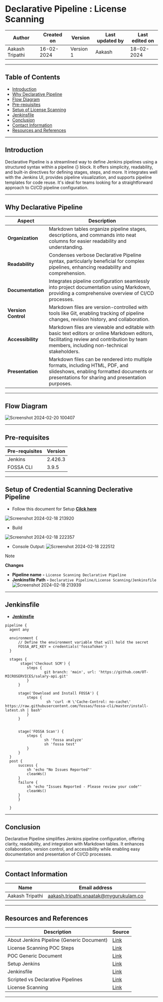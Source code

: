 # Declarative Pipeline : License Scanning



|   Author        |  Created on   |  Version   | Last updated by  | Last edited on |
| --------------- | --------------| -----------|----------------- | -------------- |
| Aakash Tripathi |  16-02-2024  |  Version 1 | Aakash  | 18-02-2024    |

***
## Table of Contents
+ [Introduction](#Introduction)
+ [Why Declarative Pipeline](#Why-Declarative-Pipeline)
+ [Flow Diagram](#Flow-Diagram)
+ [Pre-requisites](#Pre-requisites)
+ [Setup of License Scanning](#Setup-of-License-Scanning)
+ [Jenkinsfile](#Jenkinsfile)
+ [Conclusion](#Conclusion)
+ [Contact Information](#Contact-Information)
+ [Resources and References](#Resources-and-References)
  
***
## Introduction

Declarative Pipeline is a streamlined way to define Jenkins pipelines using a structured syntax within a pipeline {} block. It offers simplicity, readability, and built-in directives for defining stages, steps, and more. It integrates well with the Jenkins UI, provides pipeline visualization, and supports pipeline templates for code reuse. It's ideal for teams looking for a straightforward approach to CI/CD pipeline configuration.

***
## Why Declarative Pipeline
| Aspect          | Description                                                                                               |
|-----------------|-----------------------------------------------------------------------------------------------------------|
| **Organization**    | Markdown tables organize pipeline stages, descriptions, and commands into neat columns for easier readability and understanding. |
| **Readability**     | Condenses verbose Declarative Pipeline syntax, particularly beneficial for complex pipelines, enhancing readability and comprehension. |
| **Documentation**   | Integrates pipeline configuration seamlessly into project documentation using Markdown, providing a comprehensive overview of CI/CD processes. |
| **Version Control** | Markdown files are version-controlled with tools like Git, enabling tracking of pipeline changes, revision history, and collaboration. |
| **Accessibility**   | Markdown files are viewable and editable with basic text editors or online Markdown editors, facilitating review and contribution by team members, including non-technical stakeholders. |
| **Presentation**    | Markdown files can be rendered into multiple formats, including HTML, PDF, and slideshows, enabling formatted documents or presentations for sharing and presentation purposes. |

***
## Flow Diagram  
![Screenshot 2024-02-20 100407](https://github.com/avengers-p7/Documentation/assets/156056344/b3e3e042-5b50-4f04-8eb7-e5ac55a6f333)



***
## Pre-requisites
| **Pre-requisites** | **Version** |
| ------------------ | ----------- |
| Jenkins | 2.426.3 | 
| FOSSA CLI | 3.9.5 |

***
## Setup of Credential Scanning Declerative Pipeline
* Follow this document for Setup [**Cilck here**](https://github.com/avengers-p7/Documentation/blob/main/Application_CI/Implementation/GenericDoc/pipelinePOC.md)

![Screenshot 2024-02-18 213920](https://github.com/avengers-p7/Documentation/assets/156056344/be9d3972-a6a4-4d4d-b5cd-3119585f408d)


* Build
  
![Screenshot 2024-02-18 222357](https://github.com/avengers-p7/Documentation/assets/156056344/47852dcb-c6ac-411c-b691-78a698572fa6)

* Console Output:
 ![Screenshot 2024-02-18 222512](https://github.com/avengers-p7/Documentation/assets/156056344/751ae5d1-daf9-4e32-a247-c7a41ebf1bca)



> [!NOTE]
> **Changes**
> *  **Pipeline name**       **-**  `License Scanning Declarative Pipeline`
> *  **Jenkinsfile Path**    **-**  `Declarative Pipeline/License Scanning/Jenkinsfile`  
![Screenshot 2024-02-18 213939](https://github.com/avengers-p7/Documentation/assets/156056344/c1165750-e64e-49d0-9c29-ac492cdd9ae6)

***

## Jenkinsfile
  * [**Jenkinsfie**](https://github.com/CodeOps-Hub/Jenkinsfile/blob/main/Declarative%20Pipeline/Credential%20Scanning/Jenkinsfile)
  ```shell 
pipeline {
    agent any
    
    environment {
        // Define the environment variable that will hold the secret
        FOSSA_API_KEY = credentials('fossaToken')
    }

    stages {
         stage('Checkout SCM') {
            steps {
                    git branch: 'main', url: 'https://github.com/OT-MICROSERVICES/salary-api.git'
            }
        }
        
        stage('Download and Install FOSSA') {
            steps {
                     sh 'curl -H \'Cache-Control: no-cache\' https://raw.githubusercontent.com/fossas/fossa-cli/master/install-latest.sh | bash'
            }
        }
        

        stage('FOSSA Scan') {
            steps {
                    sh 'fossa analyze'
                    sh 'fossa test'
            }
        }
    }
    post {
        success {
            sh 'echo "No Issues Reported"'
            cleanWs()
        }
        failure {
            sh 'echo "Issues Reported - Please review your code"'
            cleanWs()
        }
        }
        
    }

```
***
## Conclusion

Declarative Pipeline simplifies Jenkins pipeline configuration, offering clarity, readability, and integration with Markdown tables. It enhances collaboration, version control, and accessibility while enabling easy documentation and presentation of CI/CD processes.

***
## Contact Information
| Name | Email address |
| ---- | ------------- |
| Aakash Tripathi | aakash.tripathi.snaatak@mygurukulam.co |
***
## Resources and References
|  **Description** |   **Source** |
| ---------------- | ------------ |
| About Jenkins Pipeline (Generic Document) | [Link](https://github.com/avengers-p7/Documentation/blob/main/Application_CI/Implementation/GenericDoc/jenkinsPipeline.md  ) |
| License Scanning POC Steps | [Link](https://github.com/avengers-p7/Documentation/blob/main/Application_CI/Design/02-%20Generic%20CI%20operation/License%20Scanning/License%20Scanning%20via%20FOSSA%20POC.md) |
| POC Generic Document | [Link](https://github.com/avengers-p7/Documentation/blob/main/Application_CI/Implementation/GenericDoc/pipelinePOC.md) |
| Setup Jenkins | [Link](https://github.com/avengers-p7/Documentation/blob/main/Application_CI/Implementation/GolangCI/Bug%20Analysis/Declarative%20Pipeline/Readme.md#Setup) |
| Jenkinsfile | [Link](https://github.com/avengers-p7/Jenkinsfile/blob/main/Declarative%20Pipeline/Python/Dependency_Scanning/Jenkinsfile) |
| Scripted vs Declarative Pipelines | [Link](https://www.baeldung.com/ops/jenkins-scripted-vs-declarative-pipelines) |
| License Scanning| [Link](https://github.com/avengers-p7/Documentation/blob/main/Application_CI/Design/02-%20Generic%20CI%20operation/License%20Scanning/README.md) |

***


